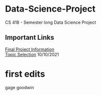 # Data-Science-Project
CS 418 - Semester long Data Science Project

## Important Links
[Final Project Information](https://docs.google.com/document/d/1iMmcJpgQAO5lYcqyx8f_2vpDmmMjbwcHVjNW2Uw66wA/edit)  
[Topic Selection](https://docs.google.com/document/d/1Qth-k50JnXEz-n_HokXtaduteay9h1EqQ2-33qPnFIw/edit) 10/10/2021


# first edits
gage goodwin 